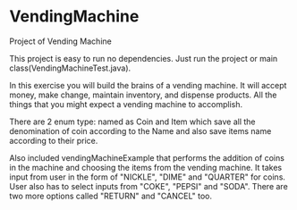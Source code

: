 # VendingMachine
Project of Vending Machine


This project is easy to run no dependencies.
Just run the project or main class(VendingMachineTest.java).

In this exercise you will build the brains of a vending machine. It will accept money, make
change, maintain inventory, and dispense products. All the things that you might expect a
vending machine to accomplish.

There are 2 enum type: named as Coin and Item which save all the denomination of coin according to the Name 
and also save items name according to their price.

Also included  vendingMachineExample that performs the addition of coins in the machine and choosing the items from the vending machine.
It takes input from user in the form of "NICKLE", "DIME" and "QUARTER" for coins.
User also has to select inputs from "COKE", "PEPSI" and "SODA".
There are two more options called "RETURN" and "CANCEL" too.

